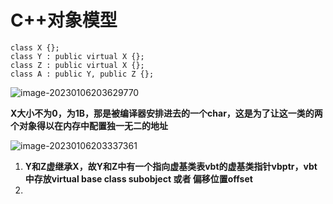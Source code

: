 # C++对象模型

```
class X {};
class Y : public virtual X {};
class Z : public virtual X {};
class A : public Y, public Z {};
```

![image-20230106203629770](C:\Users\86130\AppData\Roaming\Typora\typora-user-images\image-20230106203629770.png)



**X大小不为0，为1B，那是被编译器安排进去的一个char，这是为了让这一类的两个对象得以在内存中配置独一无二的地址**

![image-20230106203337361](C:\Users\86130\AppData\Roaming\Typora\typora-user-images\image-20230106203337361.png)

1. **Y和Z虚继承X，故Y和Z中有一个指向虚基类表vbt的虚基类指针vbptr，vbt中存放virtual base class subobject 或者 偏移位置offset**
2. 